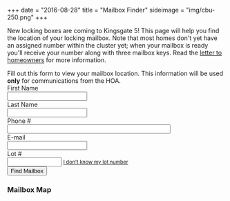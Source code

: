 +++
date = "2016-08-28"
title = "Mailbox Finder"
sideimage = "img/cbu-250.png"
+++ 

New locking boxes are coming to Kingsgate 5! This page will help you find the location of your locking mailbox. Note that most homes don't yet have an assigned number within the cluster yet; when your mailbox is ready you'll receive your number along with three mailbox keys. Read the [letter to homeowners](../pdf/KG5MailboxLetter.pdf) for more information.

<!--more-->

<script src="https://ajax.googleapis.com/ajax/libs/jquery/3.1.0/jquery.min.js"></script>
<script src="../../js/lot-data.js"></script>
<script src="../../js/lot-mailbox.js"></script>

<script async defer src="https://maps.googleapis.com/maps/api/js?key=AIzaSyCRuxGXeFjWJFOrJODq44gDQlLa8bpfp98&callback=init_map"></script>

<div class="alert alert-info">
Fill out this form to view your mailbox location. This information will be used <strong>only</strong> for communications from the HOA.
</div>

<form class="form-horizontal" onsubmit="return lookup_lot();">
<div class="form-group"> 
    <label class="col-sm-3 control-label" for="firstname">First Name</label>
    <div class="col-sm-7">
        <input class="form-control" type="text" id="firstname" required="true" />
    </div>
</div>
<div class="form-group"> 
    <label class="col-sm-3 control-label" for="lastname">Last Name</label>
    <div class="col-sm-7">
        <input class="form-control" type="text" id="lastname" required="true" />
    </div>
</div>
<div class="form-group"> 
    <label class="col-sm-3 control-label" for="phone">Phone #</label>
    <div class="col-sm-7">
        <input class="form-control" type="text" id="phone" required="true" style="width: 75%" />
    </div>
</div>
<div class="form-group"> 
    <label class="col-sm-3 control-label" for="lot">E-mail</label>
    <div class="col-sm-7">
        <input class="form-control" type="text" id="email" required="true" />
    </div>
</div>
<div class="form-group"> 
    <label class="col-sm-3 control-label" for="lot">Lot #</label>
    <div class="col-sm-7">
        <input class="form-control" type="text" style="width: 25%;" id="lot" />
        <small><a id="selectlink" href="javascript:selectLot()">I don't know my lot number</a></small>
    </div>
</div>
<div class="form-group" id="lotfinder" style="display: none;">
    <label class="col-sm-3 control-label" for="house">House #</label> 
    <div class="col-sm-7">
        <input id="house" type="text" style="width: 25%" />
        <select id="street" style="width: 70%; display: none;"></select>
        <input type="button" class="btn btn-default" onclick="return lookupLot('lot');" value="Look up lot #" />
    </div>
</div>
<div class="form-group" id="find-mailbox"> 
    <div class="col-sm-7 col-md-offset-3">
        <input type="submit" class="btn btn-primary" value="Find Mailbox" />
    </div>
</div>
</form>
<h3 id="map-header">Mailbox Map</h3>
<div id="mailbox-alert" class="alert alert-success" style="display: none;">
This map shows the location of the locking mailbox (marked with M) for lot <strong id="lot-number"></strong> (marked with L). This is a <span id="mailbox-type"> mailbox</span>. <span id="lot-position" style="display: none;">Your mailbox number in the unit is #<strong id="lot-position-number"></strong>.</span>
</div>
<div id="mailbox-map" style="height: 500px; width: 100%; margin-top: 10px;"></div>

